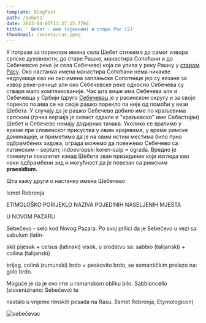 ```yaml
---
template: BlogPost
path: /Sebet2
date: 2023-04-05T11:37:15.779Z
title: ' Шебет - име (ојконим) и стари Рас (2)'
thumbnail: /assets/ras.jpeg
---
```

У потрази за пореклом имена села Шебет стижемо до самог извора српске духовности, до старе Рашке, манастира Сопоћани и до Себечевске реке (и села Себечево) која се улива у реку Рашку у [старом Расу](https://sr.wikipedia.org/sr/%D0%A1%D1%82%D0%B0%D1%80%D0%B8_%D0%A0%D0%B0%D1%81). Око настанка имена манастира Сопоћани нема никакве недоумице као ни око имена заплањске Сопотнице јер су везане за извор реке-речице али око Себечевске реке односно Себечева су ствари мало компликованије. Чак шта више има Себечева али и Себечевца у Србији (друго [Себечевац](https://krusevacgrad.rs/istrazujemo-poreklo-imena-sela-osnivaci-sebecevca/) је у расинском округу и за своје порекло позива се на своје рашко порекло па није од помоћи у вези Шебета. У случају да је рашко Себечево добило име по краљевима српским (грчка верзија је севаст одакле и "краљевско" име Себастијан) Шебет и Себечево немају додирних тачака. Уколико се вратимо у време пре словенског присуства у овим крајевима, у време римске доминације, и приметимо да је на овим истим местима било пуно одбрамбених зидова, ограда можемо да повежемо Себечево са латинским - septum; indoevropski koren-saip = ograda.  Вредно је поменути локалитет изнад Шебета зван призидиник који изгледа као неки одбрамбени зид и могућност да је повезан са римским **praesidium.**

Шта кажу други о настанку имена Шебечево



Ismet Rebronja

ETIMOLOŠKO PORIJEKLO NAZIVA POJEDINIH NASELJENIH MJESTA

U NOVOM PAZARU



Sebečevo - selo kod Novog Pazara. Po svoj prilici da je Sebečevo u vezi sa: sabulum (latin-

ski) pijesak + celsus (latinski) visok, u srodstvu sa: sabbio (talijanski) + collina (talijanski)

brijeg, colinӑ (rumunski) brdo = peskovito brdo, se semantičkim prelazo na: golo brdo.

Moguće je da je ovo ime u romanskom obliku bilo: Sabbioncello (slovenizirano: Sebečevo) te

nastalo u vrijeme rimskih posada na Rasu. (Ismet Rebronja, Etymologicon)

![sebečevac](/assets/sebecevac.jpg "Sebečevac")
